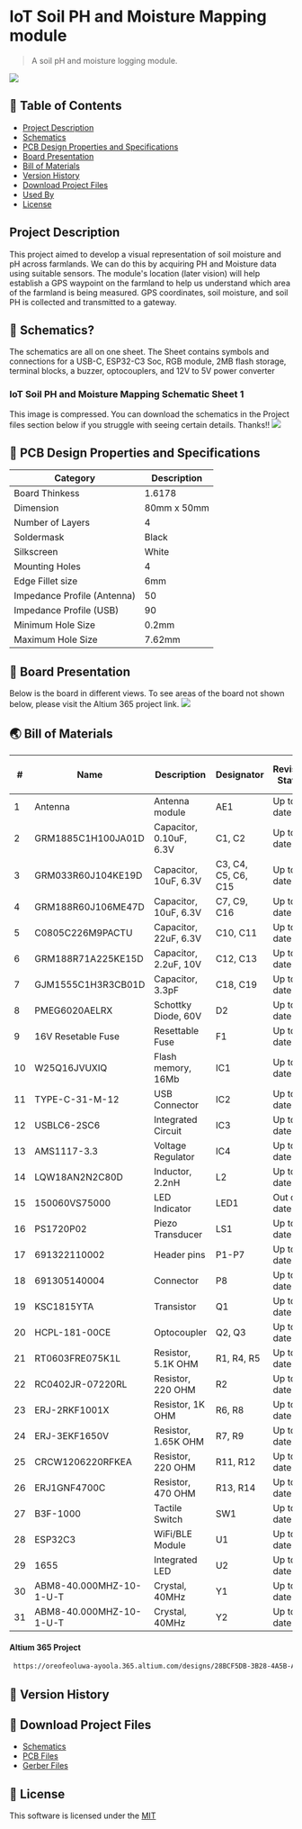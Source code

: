 # IoT Soil PH and Moisture Mapping module 
> A soil pH and moisture logging module.
<img src="https://github.com/user-attachments/assets/a2a56503-3629-4138-bb58-be04060bd364" />

## 🚩 Table of Contents

- [Project Description](#-project-description)
- [Schematics](#-schematics)
- [PCB Design Properties and Specifications](#-pcb-design-properties-and-specifications)
- [Board Presentation](#-board-presentation)
- [Bill of Materials](#-bill-of-materials)
- [Version History](#-version-history)
- [Download Project Files](#-download-project-files)
- [Used By](#-used-by)
- [License](#-license)


##  Project Description 
This project aimed to develop a visual representation of soil moisture and pH across farmlands. We can do this by acquiring PH and Moisture data using suitable sensors. The module's location (later vision) will help establish a GPS waypoint on the farmland to help us understand which area of the farmland is being measured. GPS coordinates, soil moisture, and soil PH is collected and transmitted to a gateway.


## 🤖 Schematics?

The schematics are all on one sheet. The Sheet contains symbols and connections for a USB-C, ESP32-C3 Soc, RGB module, 2MB flash storage, terminal blocks, a buzzer, optocouplers, and 12V to 5V power converter

### IoT Soil PH and Moisture Mapping Schematic Sheet 1
This image is compressed. You can download the schematics in the Project files section below if you struggle with seeing certain details. Thanks!!
<img src="https://github.com/user-attachments/assets/b11934f4-bb2f-49ea-b43e-d20f67230e7f" />


## 🎨 PCB Design Properties and Specifications
| Category | Description |
| --- | --- |
| Board Thinkess | 1.6178 |
| Dimension | 80mm x 50mm  |
| Number of Layers |  4  |
| Soldermask | Black |
| Silkscreen | White |
| Mounting Holes | 4 |
| Edge Fillet size | 6mm |
| Impedance Profile (Antenna) | 50 |
| Impedance Profile (USB) | 90 |
| Minimum Hole Size  | 0.2mm |
| Maximum Hole Size | 7.62mm |

## 🐾 Board Presentation 
Below is the board in different views. To see areas of the board not shown below, please visit the Altium 365 project link. 
<img src="https://github.com/user-attachments/assets/d7cab1d6-857d-4f20-b2da-4b56aaad9e8a" />



## 🌏 Bill of Materials

| #  | Name                    | Description                             | Designator     | Revision Status | Quantity | Manufacturer          | Manufacturer Part Number       | Supplier    | Supplier Unit Price |
|----|--------------------------|-----------------------------------------|----------------|-----------------|----------|------------------------|--------------------------------|-------------|----------------------|
| 1  | Antenna                 | Antenna module                          | AE1            | Up to date      | 1        | Murata                | GRM1885C1H100JA01D            | Mouser      | 0.1                 |
| 2  | GRM1885C1H100JA01D      | Capacitor, 0.10uF, 6.3V                 | C1, C2         | Up to date      | 2        | Murata                | GRM1885C1H100JA01D            | Mouser      | 0.1                 |
| 3  | GRM033R60J104KE19D      | Capacitor, 10uF, 6.3V                   | C3, C4, C5, C6, C15 | Up to date | 5       | Murata                | GRM033R60J104KE19D            | Newark      | 0.008               |
| 4  | GRM188R60J106ME47D      | Capacitor, 10uF, 6.3V                   | C7, C9, C16    | Up to date      | 3        | Murata                | GRM188R60J106ME47D            | Newark      | 0.065               |
| 5  | C0805C226M9PACTU        | Capacitor, 22uF, 6.3V                   | C10, C11       | Up to date      | 2        | KEMET                 | C0805C226M9PACTU              | Digikey     | 0.21                |
| 6  | GRM188R71A225KE15D      | Capacitor, 2.2uF, 10V                  | C12, C13       | Up to date      | 2        | Murata                | GRM188R71A225KE15D            | Digikey     | 0.17                |
| 7  | GJM1555C1H3R3CB01D      | Capacitor, 3.3pF                        | C18, C19       | Up to date      | 2        | Murata                | GJM1555C1H3R3CB01D            | Digikey     | 0.1                 |
| 8  | PMEG6020AELRX           | Schottky Diode, 60V                     | D2             | Up to date      | 1        | Nexperia              | PMEG6020AELRX                 | Newark      | 0.115               |
| 9  | 16V Resetable Fuse       | Resettable Fuse                         | F1             | Up to date      | 1        | Murata                | BLM18PG121SN1D                | Digikey     | 0.1                 |
| 10 | W25Q16JVUXIQ            | Flash memory, 16Mb                      | IC1            | Up to date      | 1        | Winbond               | W25Q16JVUXIQ                  | Digikey     | 0.45                |
| 11 | TYPE-C-31-M-12          | USB Connector                           | IC2            | Up to date      | 1        | STMicroelectronics    | USBLC6-2SC6                   | Mouser      | 0.36                |
| 12 | USBLC6-2SC6             | Integrated Circuit                      | IC3            | Up to date      | 1        | STMicroelectronics    | USBLC6-2SC6                   | Mouser      | 0.36                |
| 13 | AMS1117-3.3             | Voltage Regulator                       | IC4            | Up to date      | 1        | AMS                   | AMS1117-3.3                   | Digikey     | 0.12                |
| 14 | LQW18AN2N2C80D          | Inductor, 2.2nH                         | L2             | Up to date      | 1        | Murata                | LQW18AN2N2C80D                | Mouser      | 0.18                |
| 15 | 150060VS75000           | LED Indicator                           | LED1           | Out of date     | 1        | Wurth Electronics     | 150060VS75000                 | Digikey     | 0.15                |
| 16 | PS1720P02               | Piezo Transducer                        | LS1            | Up to date      | 1        | TDK                   | PS1720P02                     | Arrow       | 0.0551              |
| 17 | 691322110002            | Header pins                             | P1-P7          | Up to date      | 7        | Wurth Electronics     | 691322110002                  | Digikey     | 0.44                |
| 18 | 691305140004            | Connector                               | P8             | Up to date      | 1        | Wurth Electronics     | 691305140004                  | Digikey     | 1.2                 |
| 19 | KSC1815YTA              | Transistor                              | Q1             | Up to date      | 1        | Fairchild            | KSC1815YTA                    | Digikey     | 0.05                |
| 20 | HCPL-181-00CE           | Optocoupler                             | Q2, Q3         | Up to date      | 2        | Broadcom Avago        | HCPL-181-00CE                 | Mouser      | 0.76                |
| 21 | RT0603FRE075K1L         | Resistor, 5.1K OHM                      | R1, R4, R5     | Up to date      | 3        | Yageo                 | RT0603FRE075K1L               | Digikey     | 0.018               |
| 22 | RC0402JR-07220RL        | Resistor, 220 OHM                       | R2             | Up to date      | 1        | Yageo                 | RC0402JR-07220RL              | Newark      | 0.045               |
| 23 | ERJ-2RKF1001X           | Resistor, 1K OHM                        | R6, R8         | Up to date      | 2        | Panasonic            | ERJ-2RKF1001X                 | Newark      | 0.004               |
| 24 | ERJ-3EKF1650V           | Resistor, 1.65K OHM                     | R7, R9         | Up to date      | 2        | Panasonic            | ERJ-3EKF1650V                 | Newark      | 0.006               |
| 25 | CRCW1206220RFKEA        | Resistor, 220 OHM                       | R11, R12       | Up to date      | 2        | Vishay               | CRCW1206220RFKEA              | Digikey     | 0.1                 |
| 26 | ERJ1GNF4700C            | Resistor, 470 OHM                       | R13, R14       | Up to date      | 2        | Yageo                 | RC0201FR-07470RL              | Newark      | 0.005               |
| 27 | B3F-1000                | Tactile Switch                          | SW1            | Up to date      | 1        | Omron                | B3F-1000                      | Newark      | 0.199               |
| 28 | ESP32C3                 | WiFi/BLE Module                         | U1             | Up to date      | 1        | Adafruit Industries   | 1655                          | Arrow       | 2.89                |
| 29 | 1655                    | Integrated LED                          | U2             | Up to date      | 1        | Adafruit Industries   | 1655                          | Arrow       | 2.89                |
| 30 | ABM8-40.000MHZ-10-1-U-T | Crystal, 40MHz                          | Y1             | Up to date      | 1        | Abracon              | ABM8-40.000MHZ-10-1-U-T       | Digikey     | 0.43                |
| 31 | ABM8-40.000MHZ-10-1-U-T | Crystal, 40MHz                          | Y2             | Up to date      | 1        | Abracon              | ABM8-40.000MHZ-10-1-U-T       | Digikey     | 0.43                |

#### Altium 365 Project
``` sh
 https://oreofeoluwa-ayoola.365.altium.com/designs/28BCF5DB-3B28-4A5B-AA95-F2BDC21DAB44
```

## 💬 Version History
## 🍞 Download Project Files

- [Schematics](https://github.com/Oreoluwa-IVT/IoT-Soil-PH-and-Moisture-Mapping-module-Prototype-/blob/main/Altium%20Schematic%20Files.zip)
- [PCB Files](https://github.com/Oreoluwa-IVT/IoT-Soil-PH-and-Moisture-Mapping-module-Prototype-/blob/main/Altiium%20PCB%20Files.zip)
- [Gerber Files](https://github.com/Oreoluwa-IVT/IoT-Soil-PH-and-Moisture-Mapping-module-Prototype-/blob/main/GerberX2.zip)

## 📜 License
This software is licensed under the [MIT](https://github.com/nhn/tui.editor/blob/master/LICENSE) 
